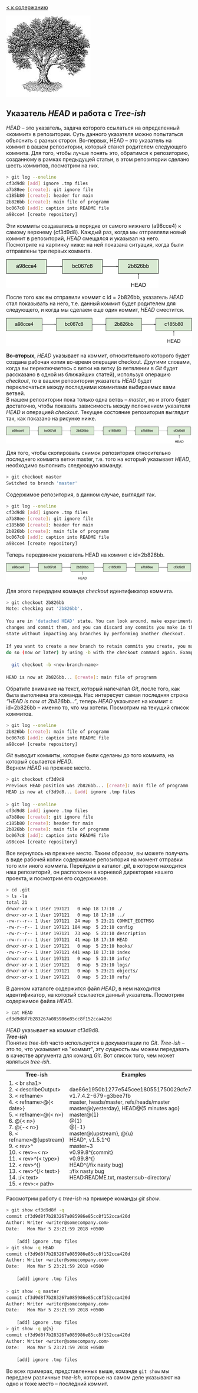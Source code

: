 [< к содержанию](./readme.md)

![repo-logo](./assets/head-logo.jpg)

## Указатель *HEAD* и работа с *Tree-ish*

*HEAD* – это указатель, задача которого ссылаться на определенный «коммит» в репозитории. Суть данного указателя можно попытаться объяснить с разных сторон. 
Во-первых, HEAD – это указатель на коммит в вашем репозитории, который станет родителем следующего коммита. Для того, чтобы лучше понять это, обратимся к репозиторию, созданному в рамках предыдущей статьи, в этом репозитории сделано шесть коммитов, посмотрим на них.
```bash
> git log --oneline
cf3d9d8 [add] ignore .tmp files
a7b88ee [create]: git ignore file
c185b80 [create]: header for main
2b826bb [create]: main file of programm
bc067c8 [add]: caption into README file
a98cce4 [create repository]
```
Эти коммиты создавались в порядке от самого нижнего (a98cce4) к самому верхнему (cf3d9d8). Каждый раз, когда мы отправляли новый коммит в репозиторий, *HEAD* смещался и указывал на него. Посмотрите на картинку ниже: на ней показана ситуация, когда были отправлены три первых коммита.

![treeish_p1](./assets/treeish_p1.png)

После того как вы отправили коммит с id = 2b826bb, указатель *HEAD* стал показывать на него, т.е. данный коммит будет родителем для следующего, и когда мы сделаем еще один коммит, *HEAD* сместится.

![treeish_p2](./assets/treeish_p2.png)

**Во-вторых**, *HEAD* указывает на коммит, относительного которого будет создана рабочая копия во-время операции checkout. Другими словами, когда вы переключаетесь с ветки на ветку (о ветвлении в *Git* будет рассказано в одной из ближайших статей), используя операцию *checkout*, то в вашем репозитории указатель *HEAD* будет переключаться между последними коммитами выбираемых вами ветвей.  
В нашем репозитории пока только одна ветвь – *master*, но и этого будет достаточно, чтобы показать зависимость между положением указателя *HEAD* и операцией *checkout*.
Текущее состояние репозитория выглядит так, как показано на рисунке ниже.

![treeish_p3](./assets/treeish_p3.png)

Для того, чтобы скопировать снимок репозитория относительно последнего коммита ветки master, т.е. того на который указывает *HEAD*, необходимо выполнить следующую команду.
```bash
> git checkout master
Switched to branch 'master'
```
Содержимое репозитория, в данном случае, выглядит так.
```bash
> git log --oneline
cf3d9d8 [add] ignore .tmp files
a7b88ee [create]: git ignore file
c185b80 [create]: header for main
2b826bb [create]: main file of programm
bc067c8 [add]: caption into README file
a98cce4 [create repository]
```
Теперь передвинем указатель HEAD на коммит с id=2b826bb.

![treeish_p4](./assets/treeish_p4.png)

Для этого передадим команде *checkout* идентификатор коммита.
```bash
> git checkout 2b826bb
Note: checking out '2b826bb'.

You are in 'detached HEAD' state. You can look around, make experimental
changes and commit them, and you can discard any commits you make in this
state without impacting any branches by performing another checkout.

If you want to create a new branch to retain commits you create, you may
do so (now or later) by using -b with the checkout command again. Example:

  git checkout -b <new-branch-name>

HEAD is now at 2b826bb... [create]: main file of programm
```
Обратите внимание на текст, который напечатал *Git*, после того, как была выполнена эта команда. Нас интересует самая последняя строка *“HEAD is now at 2b826bb…”*, теперь *HEAD* указывает на коммит с id=2b826bb – именно то, что мы хотели. Посмотрим на текущий список коммитов.
```bash
> git log --oneline
2b826bb [create]: main file of programm
bc067c8 [add]: caption into README file
a98cce4 [create repository]
```
*Git* выводит коммиты, которые были сделаны до того коммита, на который ссылается *HEAD*.  
Вернем *HEAD* на прежнее место.
```bash
> git checkout cf3d9d8
Previous HEAD position was 2b826bb... [create]: main file of programm
HEAD is now at cf3d9d8... [add] ignore .tmp files

> git log --oneline
cf3d9d8 [add] ignore .tmp files
a7b88ee [create]: git ignore file
c185b80 [create]: header for main
2b826bb [create]: main file of programm
bc067c8 [add]: caption into README file
a98cce4 [create repository]
```
Все вернулось на прежнее место. Таким образом, вы можете получать в виде рабочей копии содержимое репозитория на момент отправки того или иного коммита. Перейдем в каталог *.git*, в котором находится наш репозиторий, он расположен в корневой директории нашего проекта, и посмотрим его содержимое.
```bash
> cd .git
> ls -la
total 21
drwxr-xr-x 1 User 197121   0 мар 18 17:10 ./
drwxr-xr-x 1 User 197121   0 мар 18 17:10 ../
-rw-r--r-- 1 User 197121  24 мар  5 23:21 COMMIT_EDITMSG
-rw-r--r-- 1 User 197121 184 мар  5 23:10 config
-rw-r--r-- 1 User 197121  73 мар  5 23:10 description
-rw-r--r-- 1 User 197121  41 мар 18 17:10 HEAD
drwxr-xr-x 1 User 197121   0 мар  5 23:10 hooks/
-rw-r--r-- 1 User 197121 441 мар 18 17:10 index
drwxr-xr-x 1 User 197121   0 мар  5 23:10 info/
drwxr-xr-x 1 User 197121   0 мар  5 23:10 logs/
drwxr-xr-x 1 User 197121   0 мар  5 23:21 objects/
drwxr-xr-x 1 User 197121   0 мар  5 23:10 refs/
```
В данном каталоге содержится файл *HEAD*, в нем находится идентификатор, на который ссылается данный указатель. Посмотрим содержимое файла *HEAD*.
```bash
> cat HEAD
cf3d9d8f7b283267a085986e85cc8f152cca420d
```
*HEAD* указывает на коммит cf3d9d8.  
***Tree-ish***  
Понятие *tree-ish* часто используется в документации по *Git*. *Tree-ish* – это то, что указывает на "коммит", эту сущность мы можем передавать в качестве аргумента для команд *Git*. Вот список того, чем может являться *tree-ish*.
<table>
<tr>
<th>Tree-ish</th>
<th>Examples</th>
</tr>
<tr>
<td> 
    1. < br sha1><br>
    2. < describeOutput><br>
    3. < refname><br>
    4. < refname>@{< date>}<br>
    5. < refname>@{< n>}<br>
    6. @{< n>}<br>
    7. @{-< n>}<br>
    8. < refname>@{upstream}<br>
    9. < rev>^<br>
    10. < rev>~< n><br>
    11. < rev>^{< type>}<br>
    12. < rev>^{}<br>
    13. < rev>^{/< text>}<br>
    14. :/< text><br>
    15. < rev>:< path>
</td>
<td>
    dae86e1950b1277e545cee180551750029cfe735<br>
    v1.7.4.2-679-g3bee7fb<br>
    master, heads/master, refs/heads/master<br>
    master@{yesterday}, HEAD@{5 minutes ago}<br>
    master@{1}<br>
    @{1}<br>
    @{-1}<br>
    master@{upstream}, @{u}<br>
    HEAD^, v1.5.1^0<br>
    master~3<br>
    v0.99.8^{commit}<br>
    v0.99.8^{}<br>
    HEAD^{/fix nasty bug}<br>
    :/fix nasty bug<br>
    HEAD:README.txt, master:sub-directory/
</td>
</tr>
<tr>
<td></td>
<td></td>
</tr>
</table>

Рассмотрим работу с *tree-ish* на примере команды *git show*.
```bash
> git show cf3d9d8f -q
commit cf3d9d8f7b283267a085986e85cc8f152cca420d
Author: Writer <writer@somecompany.com>
Date:   Mon Mar 5 23:21:59 2018 +0500

    [add] ignore .tmp files
> git show -q HEAD
commit cf3d9d8f7b283267a085986e85cc8f152cca420d
Author: Writer <writer@somecompany.com>
Date:   Mon Mar 5 23:21:59 2018 +0500

    [add] ignore .tmp files

> git show -q master
commit cf3d9d8f7b283267a085986e85cc8f152cca420d
Author: Writer <writer@somecompany.com>
Date:   Mon Mar 5 23:21:59 2018 +0500

    [add] ignore .tmp files
> git show -q @{5}
commit cf3d9d8f7b283267a085986e85cc8f152cca420d
Author: Writer <writer@somecompany.com>
Date:   Mon Mar 5 23:21:59 2018 +0500

    [add] ignore .tmp files
```
Во всех примерах, представленных выше, команде `git show` мы передаем различные *tree-ish*, которые на самом деле указывают на одно и тоже место – последний коммит.
